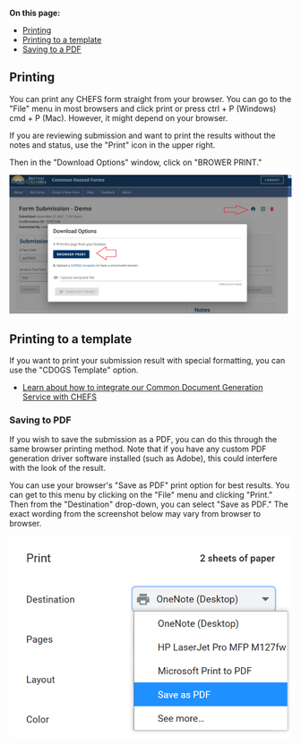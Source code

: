 **On this page:**
* [Printing](#Printing)
* [Printing to a template](#Printing-to-a-template)
* [Saving to a PDF](#Saving-to-a-PDF)

## Printing

You can print any CHEFS form straight from your browser. You can go to the "File" menu in most browsers and click print or press ctrl + P (Windows) cmd + P (Mac). However, it might depend on your browser.

If you are reviewing submission and want to print the results without the notes and status, use the "Print" icon in the upper right.

Then in the "Download Options" window, click on "BROWER PRINT."

![Submission Print](images/print_browser.png) 

## Printing to a template

If you want to print your submission result with special formatting, you can use the "CDOGS Template" option. 
* [Learn about how to integrate our Common Document Generation Service with CHEFS](https://github.com/bcgov/common-hosted-form-service/wiki/CDOGS-Template-Upload)

### Saving to PDF
If you wish to save the submission as a PDF, you can do this through the same browser printing method. Note that if you have any custom PDF generation driver software installed (such as Adobe), this could interfere with the look of the result.

You can use your browser's "Save as PDF" print option for best results. You can get to this menu by clicking on the "File" menu and clicking "Print." Then from the "Destination" drop-down, you can select "Save as PDF." The exact wording from the screenshot below may vary from browser to browser.

![Save to pdf.](images/print_save.png) 